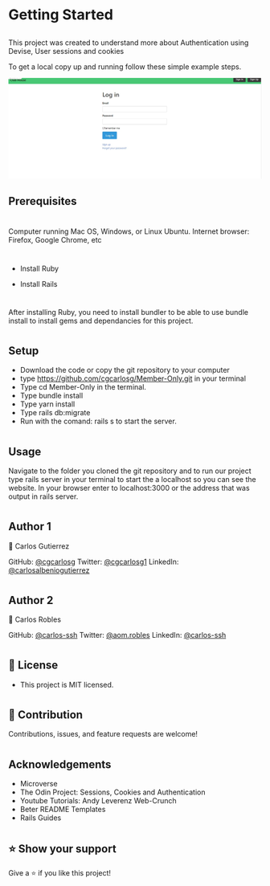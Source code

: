 # Getting Started
##

This project was created to understand more about  Authentication using Devise, User sessions and cookies

To get a local copy up and running follow these simple example steps.

![project](app\assets\images\member-only.jpg)

## Prerequisites
#
Computer running Mac OS, Windows, or Linux Ubuntu. Internet browser: Firefox, Google Chrome, etc
#
- Install Ruby

- Install Rails
#
After installing Ruby, you need to install bundler to be able to use bundle install to install gems and dependancies for this project.
#
## Setup
- Download the code or copy the git repository to your computer
- type https://github.com/cgcarlosg/Member-Only.git in your terminal
- Type cd Member-Only in the terminal.
- Type bundle install
- Type yarn install
- Type rails db:migrate
- Run with the comand: rails s to start the server.

#
## Usage
Navigate to the folder you cloned the git repository and to run our project type rails server in your terminal to start the a localhost so you can see the website. In your browser enter to localhost:3000 or the address that was output in rails server.
#
## Author 1
👤  Carlos Gutierrez

GitHub:  [@cgcarlosg](https://github.com/cgcarlosg)
Twitter: [@cgcarlosg1](https://twitter.com/cgcarlosg1) 
LinkedIn: [@carlosalbeniogutierrez](www.linkedin.com/in/carlosalbeniogutierrez)

#
## Author 2
👤 Carlos Robles

GitHub: [@carlos-ssh](https://github.com/carlos-ssh)
Twitter: [@aom.robles](https://twitter.com/aom.robles) 
LinkedIn: [@carlos-ssh](www.linkedin.com/in/carlos-ssh)

#
 ## 📝 License 
- This project is MIT licensed.
#

## 🤝 Contribution
Contributions, issues, and feature requests are welcome!
#

## Acknowledgements
- Microverse
- The Odin Project: Sessions, Cookies and Authentication
- Youtube Tutorials: Andy Leverenz Web-Crunch
- Beter README Templates
- Rails Guides

#
## ⭐ Show your support
Give a ⭐️ if you like this project!
